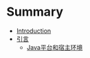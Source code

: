 # Summary

* [Introduction](README.md)
* [引言](chapter1.md)
  * [Java平台和宿主环境](chapter1/chapter11.md)

